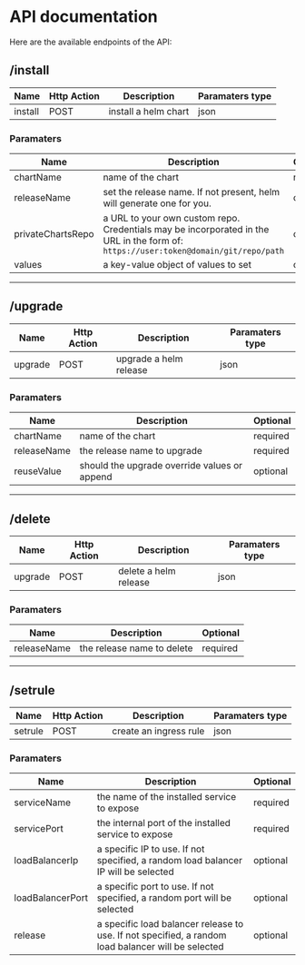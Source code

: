 # API documentation

Here are the available endpoints of the API:

## /install

| Name | Http Action | Description | Paramaters type|
| ---  | ----         | ----        | ---           |
| install | POST | install a helm chart | json |

### Paramaters

| Name | Description | Optional|
| ---  | ----         | ----        |
| chartName | name of the chart | required |
| releaseName | set the release name. If not present, helm will generate one for you. | optional |
| privateChartsRepo | a URL to your own custom repo. Credentials may be incorporated in the URL in the form of: `https://user:token@domain/git/repo/path` | optional |
| values | a key-value object of values to set | optional |
---

## /upgrade

| Name | Http Action | Description | Paramaters type|
| ---  | ----         | ----        | ---           |
| upgrade | POST | upgrade a helm release | json |

### Paramaters

| Name | Description | Optional|
| ---  | ----         | ----        |
| chartName | name of the chart | required |
| releaseName | the release name to upgrade | required |
| reuseValue | should the upgrade override values or append | optional |

---

## /delete

| Name | Http Action | Description | Paramaters type|
| ---  | ----         | ----        | ---           |
| upgrade | POST | delete a helm release | json |

### Paramaters

| Name | Description | Optional|
| ---  | ----         | ----        |
| releaseName | the release name to delete | required |

---

## /setrule

| Name | Http Action | Description | Paramaters type|
| ---  | ----         | ----        | ---           |
| setrule | POST | create an ingress rule | json |

### Paramaters

| Name | Description | Optional|
| ---  | ----         | ----        |
| serviceName | the name of the installed service to expose | required |
| servicePort | the internal port of the installed service to expose | required |
| loadBalancerIp | a specific IP to use. If not specified, a random load balancer IP will be selected | optional |
| loadBalancerPort | a specific port to use. If not specified, a random port will be selected | optional |
| release | a specific load balancer release to use. If not specified, a random load balancer will be selected | optional |

